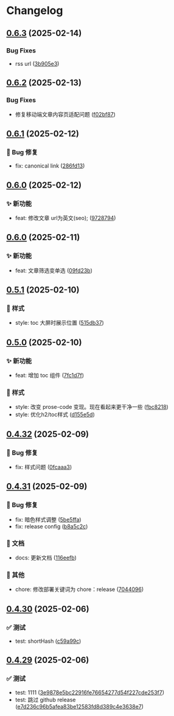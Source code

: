 # Changelog

## [0.6.3](https://gitea.zzao.club/zzaoclub/blogz/compare/0.6.2...0.6.3) (2025-02-14)


### Bug Fixes

* rss url ([3b905e3](https://gitea.zzao.club/zzaoclub/blogz/commits/3b905e31aa8ad577a70fc5c073452d46e1caaa12))

## [0.6.2](https://gitea.zzao.club/zzaoclub/blogz/compare/v0.6.1...0.6.2) (2025-02-13)


### Bug Fixes

* 修复移动端文章内容页适配问题 ([f02bf87](https://gitea.zzao.club/zzaoclub/blogz/commits/f02bf87c4f719d82cf89524b45ac20640cc85670))

## [0.6.1](https://gitea.zzao.club/zzaoclub/blogz/compare/v0.6.0...v0.6.1) (2025-02-12)


### 🐛 Bug 修复

* fix: canonical link ([286fd13](https://github.com/aatrooox/blog.zzao.club/commit/286fd13543e4558744e6e0f36a6cd9f3b09d2fdc))

## [0.6.0](https://gitea.zzao.club/zzaoclub/blogz/compare/v0.5.2...v0.6.0) (2025-02-12)


### ✨ 新功能

* feat: 修改文章 url为英文(seo); ([9728794](https://github.com/aatrooox/blog.zzao.club/commit/972879410ee6be8dc7bbe44c5ceba23739f6620c))

## [0.6.0](https://gitea.zzao.club/zzaoclub/blogz/compare/v0.5.1...v0.6.0) (2025-02-11)


### ✨ 新功能

* feat: 文章筛选变单选 ([09fd23b](https://github.com/aatrooox/blog.zzao.club/commit/09fd23b655a62bb40f8a5820ccb74b6f9f1b43d8))

## [0.5.1](https://gitea.zzao.club/zzaoclub/blogz/compare/v0.5.0...v0.5.1) (2025-02-10)


### 💄 样式

* style: toc 大屏时展示位置 ([515db37](https://github.com/aatrooox/blog.zzao.club/commit/515db371748e9ab9959c14998a5555ff66a18ae4))

## [0.5.0](https://gitea.zzao.club/zzaoclub/blogz/compare/v0.4.32...v0.5.0) (2025-02-10)


### ✨ 新功能

* feat: 增加 toc 组件 ([7fc1d7f](https://github.com/aatrooox/blog.zzao.club/commit/7fc1d7f35a3f8165b73ecfc7df9a3216bc391293))

### 💄 样式

* style: 改变 prose-code 变现。现在看起来更干净一些 ([fbc8218](https://github.com/aatrooox/blog.zzao.club/commit/fbc8218349f57df2025704a4b1f1b3b72280035a))
* style: 优化h2/toc样式 ([d155e5d](https://github.com/aatrooox/blog.zzao.club/commit/d155e5dab75d0a5ed65fa7ef34e997931df9f8ba))

## [0.4.32](https://43.156.136.151/zzaoclub/blogz/compare/v0.4.31...v0.4.32) (2025-02-09)


### 🐛 Bug 修复

* fix: 样式问题 ([0fcaaa3](https://github.com/aatrooox/blog.zzao.club/commit/0fcaaa327099ec5b67d066ffe8b782ede883895a))

## [0.4.31](https://43.156.136.151/zzaoclub/blogz/compare/v0.4.30...v0.4.31) (2025-02-09)


### 🐛 Bug 修复

* fix: 暗色样式调整 ([5be5ffa](https://github.com/aatrooox/blog.zzao.club/commit/5be5ffa217af5f9c34e36ad8c4a5fba891282c52))
* fix: release config ([b8a5c2c](https://github.com/aatrooox/blog.zzao.club/commit/b8a5c2c4b5db84a82bb88fc7c2503ee9150e7bad))

### 📝 文档

* docs: 更新文档 ([116eefb](https://github.com/aatrooox/blog.zzao.club/commit/116eefb340e87c06543b5e59527a379b52d1e9b4))

### 🔨 其他

* chore: 修改部署关键词为 chore：release ([7044096](https://github.com/aatrooox/blog.zzao.club/commit/70440961f6dbf437d1ea74f0f12edb211ef52afa))

## [0.4.30](///compare/v0.4.29...v0.4.30) (2025-02-06)


### ✅ 测试

* test: shortHash ([c59a99c](https://github.com/aatrooox/blog.zzao.club/commit/c59a99ca1f3dcfbee3b2e8d0b382e8be681f9849))

## [0.4.29](///compare/v0.4.28...v0.4.29) (2025-02-06)


### ✅ 测试

* test: 1111 ([3e9878e5bc22916fe76654277d54f227cde253f7](https://github.com/aatrooox/blog.zzao.club/commit/3e9878e5bc22916fe76654277d54f227cde253f7))
* test: 跳过 github release ([e7d236c96b5afea83be12583fd8d389c4e3638e7](https://github.com/aatrooox/blog.zzao.club/commit/e7d236c96b5afea83be12583fd8d389c4e3638e7))
